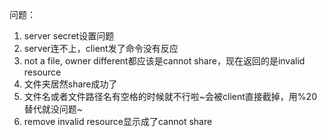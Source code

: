 问题：
1. server secret设置问题
2. server连不上，client发了命令没有反应
3. not a file, owner different都应该是cannot share，现在返回的是invalid resource
4. 文件夹居然share成功了
5. 文件名或者文件路径名有空格的时候就不行啦~会被client直接截掉，用%20替代就没问题~
6. remove invalid resource显示成了cannot share
